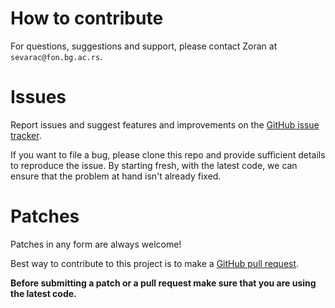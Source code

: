 
# How to contribute

For questions, suggestions and support, please contact Zoran at ```sevarac@fon.bg.ac.rs```.

# Issues

Report issues and suggest features and improvements on the [GitHub issue tracker](https://github.com/ossdcfos/easyuml/issues).

If you want to file a bug, please clone this repo and provide sufficient details to reproduce the issue. By starting fresh, with the latest code, we can ensure that the problem at hand isn't already fixed.

# Patches

Patches in any form are always welcome!

Best way to contribute to this project is to make a [GitHub pull request](https://help.github.com/articles/creating-a-pull-request/).

**Before submitting a patch or a pull request make sure that you are using the latest code.**